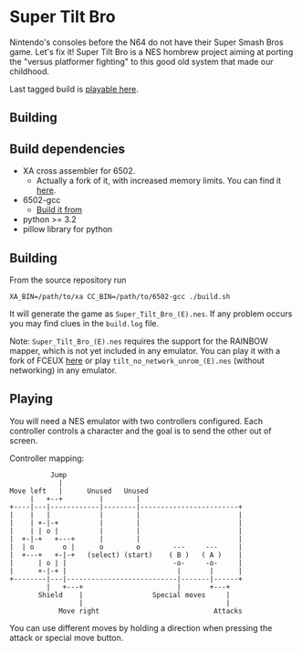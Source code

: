 # Super Tilt Bro

Nintendo's consoles before the N64 do not have their Super Smash Bros game. Let's fix it! Super Tilt Bro is a NES hombrew project aiming at porting the "versus platformer fighting" to this good old system that made our childhood.

Last tagged build is [playable here](https://sgadrat.itch.io/super-tilt-bro).

## Building

Build dependencies
------------------

- XA cross assembler for 6502.
  - Actually a fork of it, with increased memory limits. You can find it [here](https://github.com/sgadrat/xa65-stb).
- 6502-gcc
  - [Build it from](https://github.com/itszor/gcc-6502-bits)
- python >= 3.2
- pillow library for python

Building
--------

From the source repository run
```
XA_BIN=/path/to/xa CC_BIN=/path/to/6502-gcc ./build.sh
```

It will generate the game as `Super_Tilt_Bro_(E).nes`. If any problem occurs you may find clues in the `build.log` file.

Note: `Super_Tilt_Bro_(E).nes` requires the support for the RAINBOW mapper, which is not yet included in any emulator. You can play it with a fork of FCEUX [here](https://github.com/sgadrat/fceux/tree/rainbow-stable) or play `tilt_no_network_unrom_(E).nes` (without networking) in any emulator.

## Playing

You will need a NES emulator with two controllers configured. Each controller controls a character and the goal is to send the other out of screen.

Controller mapping:
```
          Jump
            |
Move left   |      Unused   Unused
     |   +--+         |        |
+----|---|------------|--------|------------------------+
|    |   |            |        |                        |
|    | +-|-+          |        |                        |
|    | | o |          |        |                        |
|  +-|-+   +---+      |        |                        |
|  | o       o |      o        o        ---     ---     |
|  +---+   +-|-+   (select) (start)    ( B )   ( A )    |
|      | o | |                          -o-     -o-     |
|      +-|-+ |                           |       |      |
+--------|---|---------------------------|-------|------+
         |   +---+                       |       +---+
       Shield    |                 Special moves     |
                 |                                   |
            Move right                            Attacks
```

You can use different moves by holding a direction when pressing the attack or special move button.
